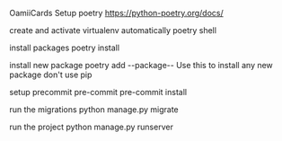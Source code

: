OamiiCards
Setup poetry
https://python-poetry.org/docs/

create and activate virtualenv automatically
poetry shell

install packages
poetry install

install new package
poetry add --package--
Use this to install any new package don't use pip

setup precommit
pre-commit
pre-commit install

run the migrations
python manage.py migrate

run the project
python manage.py runserver
